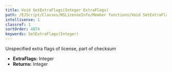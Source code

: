 ```yaml
---
title: Void SetExtraFlags(Integer ExtraFlags)
path: /EJScript/Classes/NSLicenseInfo/Member functions/Void SetExtraFlags(Integer p_0)
intellisense: 1
classref: 1
sortOrder: 4074
keywords: SetExtraFlags(Integer)
---
```



Unspecified extra flags of license, part of checksum



* **ExtraFlags:** Integer
* **Returns:** Integer



